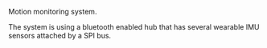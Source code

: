 Motion monitoring system.

The system is using a bluetooth enabled hub that has several wearable IMU sensors attached by a SPI bus.

